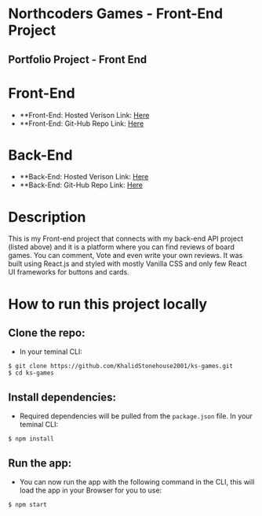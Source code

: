 # Northcoders Games - Front-End Project

## Portfolio Project - Front End

# Front-End

- \*\*Front-End: Hosted Verison Link: [Here](https://jovial-thompson-99a7dc.netlify.app/home)
- \*\*Front-End: Git-Hub Repo Link: [Here](https://github.com/KhalidStonehouse2001/ks-games.git)

# Back-End

- \*\*Back-End: Hosted Verison Link: [Here](https://khalid-boardgame-app.herokuapp.com/api)
- \*\*Back-End: Git-Hub Repo Link: [Here](https://github.com/KhalidStonehouse2001/nc-games-board.git)

# Description

This is my Front-end project that connects with my back-end API project (listed above) and it is a platform where you can find reviews of board games. You can comment, Vote and even write your own reviews. It was built using React.js and styled with mostly Vanilla CSS and only few React UI frameworks for buttons and cards.

# How to run this project locally

## Clone the repo:

- In your teminal CLI:

```
$ git clone https://github.com/KhalidStonehouse2001/ks-games.git
$ cd ks-games
```

## Install dependencies:

- Required dependencies will be pulled from the `package.json` file. In your teminal CLI:

```
$ npm install
```

## Run the app:

- You can now run the app with the following command in the CLI, this will load the app in your Browser for you to use:

```
$ npm start
```
